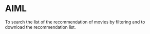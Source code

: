 # AIML
To search the list of the recommendation of movies by filtering and to download the recommendation list.

